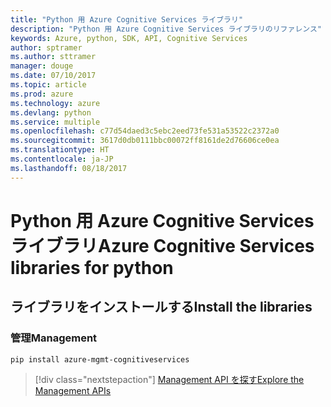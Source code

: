 ```yaml
---
title: "Python 用 Azure Cognitive Services ライブラリ"
description: "Python 用 Azure Cognitive Services ライブラリのリファレンス"
keywords: Azure, python, SDK, API, Cognitive Services
author: sptramer
ms.author: sttramer
manager: douge
ms.date: 07/10/2017
ms.topic: article
ms.prod: azure
ms.technology: azure
ms.devlang: python
ms.service: multiple
ms.openlocfilehash: c77d54daed3c5ebc2eed73fe531a53522c2372a0
ms.sourcegitcommit: 3617d0db0111bbc00072ff8161de2d76606ce0ea
ms.translationtype: HT
ms.contentlocale: ja-JP
ms.lasthandoff: 08/18/2017
---
```

# <a name="azure-cognitive-services-libraries-for-python"></a><span data-ttu-id="2cde6-104">Python 用 Azure Cognitive Services ライブラリ</span><span class="sxs-lookup"><span data-stu-id="2cde6-104">Azure Cognitive Services libraries for python</span></span>

## <a name="install-the-libraries"></a><span data-ttu-id="2cde6-105">ライブラリをインストールする</span><span class="sxs-lookup"><span data-stu-id="2cde6-105">Install the libraries</span></span>


### <a name="management"></a><span data-ttu-id="2cde6-106">管理</span><span class="sxs-lookup"><span data-stu-id="2cde6-106">Management</span></span>

```bash
pip install azure-mgmt-cognitiveservices
```
> [!div class="nextstepaction"]
> [<span data-ttu-id="2cde6-107">Management API を探す</span><span class="sxs-lookup"><span data-stu-id="2cde6-107">Explore the Management APIs</span></span>](/python/api/overview/azure/cognitiveservices/managementlibrary)